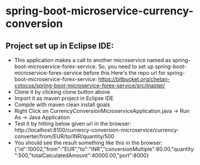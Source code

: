 # spring-boot-microservice-currency-conversion

## Project set up in Eclipse IDE:
- This application makes a call to another microservice named as spring-boot-microservice-forex-service.
		So, you need to set up spring-boot-microservice-forex-service before this
		Here's the repo url for spring-boot-microservice-forex-service:
		https://bitbucket.org/chetan-cotocus/spring-boot-microservice-forex-service/src/master/
- Clone it by clicking clone button above
- Import it as maven project in Eclipse IDE
- Compile with maven clean install goals
- Right Click on CurrencyConversionMicroserviceApplication.java -> Run As -> Java Application
- Test it by hitting below  given url in the browser:
		http://localhost:8100/currency-conversion-microservice/currency-converter/from/EUR/to/INR/quantity/500
- You should see the result something like this in the browser: {"id":10002,"from":"EUR","to":"INR","conversionMultiple":80.00,"quantity":500,"totalCalculatedAmount":40000.00,"port":8000}
